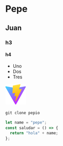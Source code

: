 # Pepe

## Juan

### h3

#### h4

- Uno
- Dos
- Tres

![](public/vite.svg)

```
git clone pepio
```

```javascript
let name = "pepe";
const saludar = () => {
  return "hola" + name;
};
```
